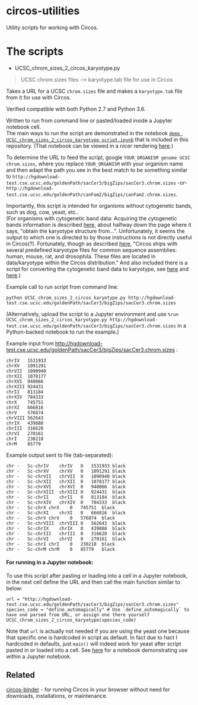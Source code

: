 # circos-utilities

Utility scripts for working with Circos.

# The scripts

* UCSC_chrom_sizes_2_circos_karyotype.py
> UCSC chrom.sizes files --> karyotype.tab file for use in Circos

Takes a URL for a UCSC `chrom.sizes` file and makes a `karyotype.tab` file from it for use with Circos.

Verified compatible with both Python 2.7 and Python 3.6.

Written to run from command line or pasted/loaded inside a Jupyter notebook cell.  
The main ways to run the script are demonstrated in the notebook [`demo UCSC_chrom_sizes_2_circos_karyotype script.ipynb`](https://github.com/fomightez/sequencework/blob/master/circos-utilities/demo%20UCSC_chrom_sizes_2_circos_karyotype%20script.ipynb) that is included in this repository. (That notebook can be viewed in a nicer rendering [here](https://nbviewer.jupyter.org/github/fomightez/sequencework/blob/master/circos-utilities/demo%20UCSC_chrom_sizes_2_circos_karyotype%20script.ipynb).)

To determine the URL to feed the script, google `YOUR_ORGANISM genome UCSC chrom.sizes`,  where you replace `YOUR_ORGANISM` with your organism name and then adapt the path you see in the best match to be something similar to 
`http://hgdownload-test.cse.ucsc.edu/goldenPath/sacCer3/bigZips/sacCer3.chrom.sizes` -or-
`http://hgdownload-test.cse.ucsc.edu/goldenPath/canFam2/bigZips/canFam2.chrom.sizes`.

Importantly, this script is intended for organisms without cytogenetic bands, such as dog, cow, yeast, etc..  
(For organisms with cytogenetic band data: Acquiring the cytogenetic bands information is described [here](http://circos.ca/tutorials/lessons/ideograms/karyotypes/), about halfway down 
the page where it says, "obtain the karyotype structure from...". 
Unfortunately, it seems the output to which one is directed to by those instructions is not
directly useful in Circos(?). Fortunately, though as described [here](http://circos.ca/documentation/tutorials/quick_start/hello_world/), "Circos ships with several predefined karyotype files for common sequence 
assemblies: human, mouse, rat, and drosophila. These files are located in 
data/karyotype within the Circos distribution." And also included there is a script for converting the cytogenetic band data to karyotype, see [here](http://circos.ca/documentation/tutorials/quick_start/hello_world/) and [here](https://groups.google.com/d/msg/circos-data-visualization/B55NlByQ6jY/nKWGSPsXCwAJ).)

Example call to run script from command line:
```
python UCSC_chrom_sizes_2_circos_karyotype.py http://hgdownload-test.cse.ucsc.edu/goldenPath/sacCer3/bigZips/sacCer3.chrom.sizes
```
(Alternatively, upload the script to a Jupyter environment and use `%run UCSC_chrom_sizes_2_circos_karyotype.py http://hgdownload-test.cse.ucsc.edu/goldenPath/sacCer3/bigZips/sacCer3.chrom.sizes` in a Python-backed notebook to run the example.)

Example input from http://hgdownload-test.cse.ucsc.edu/goldenPath/sacCer3/bigZips/sacCer3.chrom.sizes :
```
chrIV   1531933
chrXV   1091291
chrVII  1090940
chrXII  1078177
chrXVI  948066
chrXIII 924431
chrII   813184
chrXIV  784333
chrX    745751
chrXI   666816
chrV    576874
chrVIII 562643
chrIX   439888
chrIII  316620
chrVI   270161
chrI    230218
chrM    85779
```

Example output sent to file (tab-separated):
```
chr -   Sc-chrIV    chrIV   0   1531933 black
chr -   Sc-chrXV    chrXV   0   1091291 black
chr -   Sc-chrVII   chrVII  0   1090940 black
chr -   Sc-chrXII   chrXII  0   1078177 black
chr -   Sc-chrXVI   chrXVI  0   948066  black
chr -   Sc-chrXIII  chrXIII 0   924431  black
chr -   Sc-chrII    chrII   0   813184  black
chr -   Sc-chrXIV   chrXIV  0   784333  black
chr -   Sc-chrX chrX    0   745751  black
chr -   Sc-chrXI    chrXI   0   666816  black
chr -   Sc-chrV chrV    0   576874  black
chr -   Sc-chrVIII  chrVIII 0   562643  black
chr -   Sc-chrIX    chrIX   0   439888  black
chr -   Sc-chrIII   chrIII  0   316620  black
chr -   Sc-chrVI    chrVI   0   270161  black
chr -   Sc-chrI chrI    0   230218  black
chr -   Sc-chrM chrM    0   85779   black
```


#### For running in a Jupyter notebook:

To use this script after pasting or loading into a cell in a Jupyter notebook, in the next cell define the URL and then call the main function similar to below:
```
url = "http://hgdownload-test.cse.ucsc.edu/goldenPath/sacCer3/bigZips/sacCer3.chrom.sizes"
species_code = "define_automagically" # Use `define_automagically` to have one parsed from URL, or assign one there yourself
UCSC_chrom_sizes_2_circos_karyotype(species_code)
```
Note that `url` is actually not needed if you are using the yeast one because that specific one is hardcoded in script as default.
In fact due to hact I hardcoded in defaults, just `main()` will indeed work for yeast after script pasted in or loaded into a cell.
See [here](https://nbviewer.jupyter.org/github/fomightez/sequencework/blob/master/circos-utilities/demo%20UCSC_chrom_sizes_2_circos_karyotype%20script.ipynb) for a notebook demonstrating use within a Jupyter notebook.


Related
-------

[circos-binder](https://github.com/fomightez/circos-binder) - for running Circos in your browser without need for downloads, installations, or maintenance.
